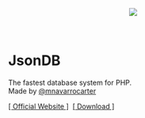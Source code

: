 <h1 align="center">
  <br>
  <br>
  <img src="https://navarrocarter.com/jsondb/assets/img/logo.png">
  <br>
  <br>
</h1>

# JsonDB #

The fastest database system for PHP.
<br>
Made by [@mnavarrocarter](https://navarrocarter.com)

[[ Official Website ]](https://navarrocarter.com/jsondb)&nbsp;&nbsp;[[ Download ]](https://github.com/mnavarrocarter/jsondb/releases/latest)